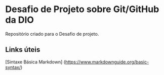 #  Desafio de Projeto sobre Git/GitHub da DIO
Repositório criado para o Desafio de projeto.



## Links úteis
[Sintaxe Básica Markdown] (https://www.markdownguide.org/basic-syntax/)
